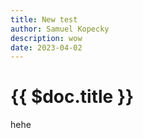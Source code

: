 ```yaml
---
title: New test
author: Samuel Kopecky
description: wow
date: 2023-04-02
---
```


# {{ $doc.title }}

hehe
